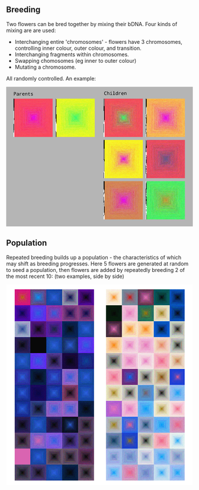 ## Breeding

Two flowers can be bred together by mixing their bDNA. Four kinds of mixing are are used:

* Interchanging entire 'chromosomes' - flowers have 3 chromosomes, controlling inner colour, outer colour, and transition.
* Interchanging fragments within chromosomes.
* Swapping chomosomes (eg inner to outer colour)
* Mutating a chromosome.

All randomly controlled. An example:

![Breeding](../project_images/breeding.png?raw=true "Breeding")

## Population

Repeated breeding builds up a population - the characteristics of which may shift as breeding progresses. Here 5 flowers are generated at random to seed a population, then flowers are added by repeatedly breeding 2 of the most recent 10: (two examples, side by side)

![Population](../project_images/pop.png?raw=true "Population")
